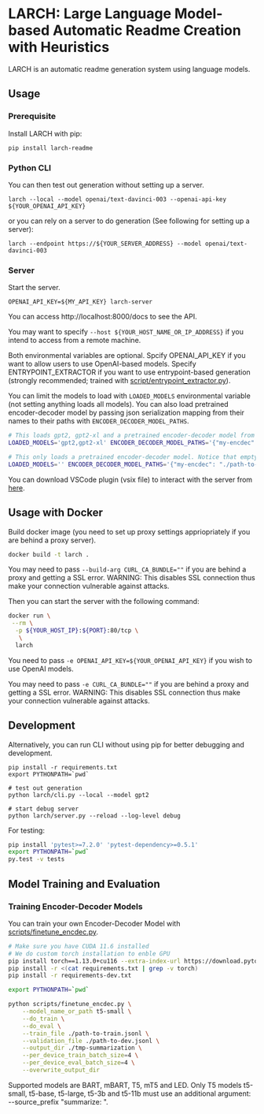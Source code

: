 # LARCH: Large Language Model-based Automatic Readme Creation with Heuristics

LARCH is an automatic readme generation system using language models.

## Usage

### Prerequisite

Install LARCH with pip:

```
pip install larch-readme
```

### Python CLI

You can then test out generation without setting up a server.

```
larch --local --model openai/text-davinci-003 --openai-api-key ${YOUR_OPENAI_API_KEY}
```

or you can rely on a server to do generation (See following for setting up a server):

```
larch --endpoint https://${YOUR_SERVER_ADDRESS} --model openai/text-davinci-003
```

### Server

Start the server.

```
OPENAI_API_KEY=${MY_API_KEY} larch-server
```

You can access http://localhost:8000/docs to see the API.

You may want to specify `--host ${YOUR_HOST_NAME_OR_IP_ADDRESS}` if you intend to access from a remote machine.

Both environmental variables are optional.
Spcify OPENAI_API_KEY if you want to allow users to use OpenAI-based models.
Specify ENTRYPOINT_EXTRACTOR if you want to use entrypoint-based generation (strongly recommended; trained with [script/entrypoint_extractor.py](./script/entrypoint_extractor.py)).

You can limit the models to load with `LOADED_MODELS` environmental variable (not setting anything loads all models).
You can also load pretrained encoder-decoder model by passing json serialization mapping from their names to their paths with `ENCODER_DECODER_MODEL_PATHS`.

```bash
# This loads gpt2, gpt2-xl and a pretrained encoder-decoder model from ./path-to-model/
LOADED_MODELS='gpt2,gpt2-xl' ENCODER_DECODER_MODEL_PATHS='{"my-encdec": "./path-to-model/"}' larch-server

# This only loads a pretrained encoder-decoder model. Notice that empty LOADED_MODELS and unset LOADED_MODELS have different behaviors.
LOADED_MODELS='' ENCODER_DECODER_MODEL_PATHS='{"my-encdec": "./path-to-model/"}' larch-server
```

You can download VSCode plugin (vsix file) to interact with the server from [here](https://github.com/hitachi-nlp/larch-vscode/releases/download/v0.0.5/larch-0.0.5.vsix).

## Usage with Docker

Build docker image (you need to set up proxy settings appriopriately if you are behind a proxy server).

```bash
docker build -t larch .
```

You may need to pass `--build-arg CURL_CA_BUNDLE=""` if you are behind a proxy and getting a SSL error.
WARNING: This disables SSL connection thus make your connection vulnerable against attacks.

Then you can start the server with the following command:

```bash
docker run \
 --rm \
  -p ${YOUR_HOST_IP}:${PORT}:80/tcp \
   \
  larch
```

You need to pass `-e OPENAI_API_KEY=${YOUR_OPENAI_API_KEY}` if you wish to use OpenAI models.

You may need to pass `-e CURL_CA_BUNDLE=""` if you are behind a proxy and getting a SSL error.
WARNING: This disables SSL connection thus make your connection vulnerable against attacks.

## Development

Alternatively, you can run CLI without using pip for better debugging and development.

```
pip install -r requirements.txt
export PYTHONPATH=`pwd`

# test out generation
python larch/cli.py --local --model gpt2

# start debug server
python larch/server.py --reload --log-level debug
```

For testing:

```bash
pip install 'pytest>=7.2.0' 'pytest-dependency>=0.5.1'
export PYTHONPATH=`pwd`
py.test -v tests
```

## Model Training and Evaluation

### Training Encoder-Decoder Models

You can train your own Encoder-Decoder Model with [scripts/finetune_encdec.py](scripts/finetune_encdec.py).

```bash
# Make sure you have CUDA 11.6 installed
# We do custom torch installation to enble GPU
pip install torch==1.13.0+cu116 --extra-index-url https://download.pytorch.org/whl/cu116
pip install -r <(cat requirements.txt | grep -v torch)
pip install -r requirements-dev.txt

export PYTHONPATH=`pwd`

python scripts/finetune_encdec.py \
    --model_name_or_path t5-small \
    --do_train \
    --do_eval \
    --train_file ./path-to-train.jsonl \
    --validation_file ./path-to-dev.jsonl \
    --output_dir ./tmp-summarization \
    --per_device_train_batch_size=4 \
    --per_device_eval_batch_size=4 \
    --overwrite_output_dir
```

Supported models are BART, mBART, T5, mT5 and LED.
Only T5 models t5-small, t5-base, t5-large, t5-3b and t5-11b must use an additional argument: --source_prefix "summarize: ".

